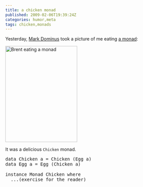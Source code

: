 ```yaml
---
title: a chicken monad
published: 2009-02-06T19:39:24Z
categories: humor,meta
tags: chicken,monads
---
```


Yesterday, <a href="http://blog.plover.com/">Mark Dominus</a> took a picture of me eating <a href="http://byorgey.wordpress.com/2009/01/12/abstraction-intuition-and-the-monad-tutorial-fallacy/">a monad</a>:

<img src="http://byorgey.files.wordpress.com/2009/02/15794109057.jpg?w=225" alt="Brent eating a monad" title="Brent eating a monad" width="225" height="300" class="aligncenter size-medium wp-image-130" />

It was a delicious <code>Chicken</code> monad.

<pre>
data Chicken a = Chicken (Egg a)
data Egg a = Egg (Chicken a)

instance Monad Chicken where
  ...(exercise for the reader)
</pre>

